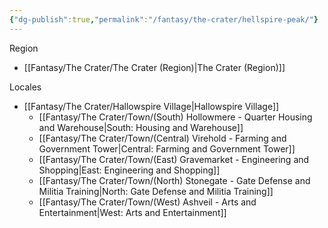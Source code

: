 ```yaml
---
{"dg-publish":true,"permalink":"/fantasy/the-crater/hellspire-peak/"}
---
```


Region
- [[Fantasy/The Crater/The Crater (Region)\|The Crater (Region)]]

Locales
- [[Fantasy/The Crater/Hallowspire Village\|Hallowspire Village]]
    - [[Fantasy/The Crater/Town/(South) Hollowmere - Quarter Housing and Warehouse\|South: Housing and Warehouse]]
    - [[Fantasy/The Crater/Town/(Central) Virehold - Farming and Government Tower\|Central: Farming and Government Tower]]
    - [[Fantasy/The Crater/Town/(East) Gravemarket - Engineering and Shopping\|East: Engineering and Shopping]]
    - [[Fantasy/The Crater/Town/(North) Stonegate - Gate Defense and Militia Training\|North: Gate Defense and Militia Training]]
    - [[Fantasy/The Crater/Town/(West) Ashveil - Arts and Entertainment\|West: Arts and Entertainment]]
